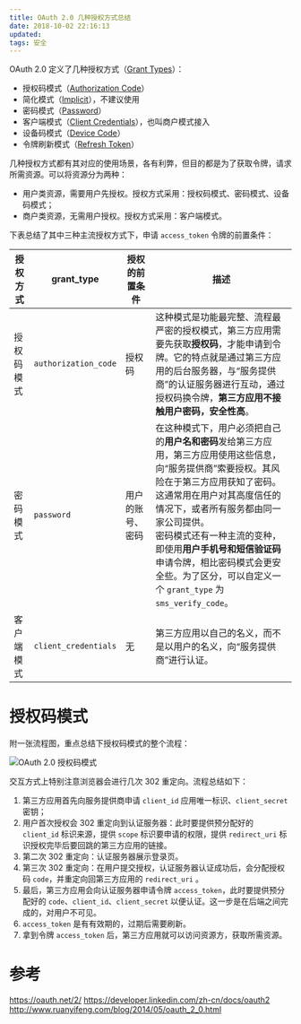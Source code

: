 ```yaml
---
title: OAuth 2.0 几种授权方式总结
date: 2018-10-02 22:16:13
updated:
tags: 安全
---
```


OAuth 2.0 定义了几种授权方式（[Grant Types](https://oauth.net/2/grant-types/)）：

- 授权码模式（[Authorization Code](https://oauth.net/2/grant-types/authorization-code/)）
- 简化模式（[Implicit](https://oauth.net/2/grant-types/implicit/)），不建议使用
- 密码模式（[Password](https://oauth.net/2/grant-types/password/)）
- 客户端模式（[Client Credentials](https://oauth.net/2/grant-types/client-credentials/)），也叫商户模式接入
- 设备码模式（[Device Code](https://oauth.net/2/grant-types/device-code/)）
- 令牌刷新模式（[Refresh Token](https://oauth.net/2/grant-types/refresh-token/)）

几种授权方式都有其对应的使用场景，各有利弊，但目的都是为了获取令牌，请求所需资源。可以将资源分为两种：

* 用户类资源，需要用户先授权。授权方式采用：授权码模式、密码模式、设备码模式；
* 商户类资源，无需用户授权。授权方式采用：客户端模式。

下表总结了其中三种主流授权方式下，申请 `access_token` 令牌的前置条件：

| 授权方式   | grant_type           | 授权的前置条件   | 描述                                                         |
| ---------- | -------------------- | ---------------- | ------------------------------------------------------------ |
| 授权码模式 | `authorization_code` | 授权码           | 这种模式是功能最完整、流程最严密的授权模式，第三方应用需要先获取**授权码**，才能申请到令牌。它的特点就是通过第三方应用的后台服务器，与“服务提供商”的认证服务器进行互动，通过授权码换令牌，**第三方应用不接触用户密码，安全性高**。 |
| 密码模式   | `password`           | 用户的账号、密码 | 在这种模式下，用户必须把自己的**用户名和密码**发给第三方应用，第三方应用使用这些信息，向“服务提供商”索要授权。其风险在于第三方应用获知了密码。这通常用在用户对其高度信任的情况下，或者所有服务都由同一家公司提供。<br/>密码模式还有一种主流的变种，即使用**用户手机号和短信验证码**申请令牌，相比密码模式会更安全些。为了区分，可以自定义一个 `grant_type` 为 `sms_verify_code`。 |
| 客户端模式 | `client_credentials` | 无               | 第三方应用以自己的名义，而不是以用户的名义，向“服务提供商”进行认证。 |

# 授权码模式

附一张流程图，重点总结下授权码模式的整个流程：

![OAuth 2.0 授权码模式](/img/security/oauth2.png)

交互方式上特别注意浏览器会进行几次 302 重定向。流程总结如下：

1. 第三方应用首先向服务提供商申请 `client_id` 应用唯一标识、`client_secret` 密钥；
2. 用户首次授权会 302 重定向到认证服务器：此时要提供预分配好的 `client_id` 标识来源，提供 `scope` 标识要申请的权限，提供 `redirect_uri` 标识授权完毕后要回跳的第三方应用的链接。
3. 第二次 302 重定向：认证服务器展示登录页。
4. 第三次 302 重定向：在用户提交授权，认证服务器认证成功后，会分配授权码 `code`，并重定向回第三方应用的 `redirect_uri` 。
5. 最后，第三方应用会向认证服务器申请令牌 `access_token`，此时要提供预分配好的 `code`、`client_id`、`client_secret` 以便认证。这一步是在后端之间完成的，对用户不可见。
6. `access_token` 是有有效期的，过期后需要刷新。
7. 拿到令牌 `access_token` 后，第三方应用就可以访问资源方，获取所需资源。

# 参考

https://oauth.net/2/
https://developer.linkedin.com/zh-cn/docs/oauth2
http://www.ruanyifeng.com/blog/2014/05/oauth_2_0.html